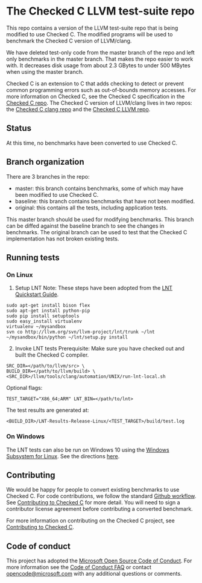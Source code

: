 # The Checked C LLVM test-suite repo

This repo contains a version of the LLVM test-suite repo that is being modified
to use Checked C. The modified programs will be used to benchmark the Checked C
version of LLVM/clang.

We have deleted test-only code from the master branch of the repo and left only
benchmarks in the master branch.  That makes the repo easier to work with.  It
decreases disk usage from about 2.3 GBytes to under 500 MBytes when using the
master branch.

Checked C is an extension to C that adds checking to detect or prevent common 
programming  errors such as out-of-bounds memory accesses.  For more information
on Checked C, see the Checked C specification in the
[Checked C repo](https://github.com/Microsoft/checkedc).  The Checked C
version of LLVM/clang lives in two repos: the
[Checked C clang repo](https://github.com/Microsoft/checked-clang)
and the [Checked C LLVM repo](https://github.com/Microsoft/checkedc-llvm).

## Status

At this time, no benchmarks have been converted to use Checked C.

## Branch organization

There are 3 branches in the repo:
- master: this branch contains benchmarks, some of which may have been modified
to use Checked C.
- baseline: this branch contains benchmarks that have not been modified.
- original: this contains all the tests, including application tests.

This master branch should be used for modifying benchmarks.  This branch can be diffed
against the baseline branch to see the changes in benchmarks.
The original branch can be used to test that
the Checked C implementation has not broken existing tests.

## Running tests

### On Linux
1. Setup LNT
Note: These steps have been adopted from the [LNT Quickstart Guide](http://llvm.org/docs/lnt/quickstart.html).
```
sudo apt-get install bison flex
sudo apt-get install python-pip
sudo pip install setuptools
sudo easy_install virtualenv
virtualenv ~/mysandbox
svn co http://llvm.org/svn/llvm-project/lnt/trunk ~/lnt
~/mysandbox/bin/python ~/lnt/setup.py install
```

2. Invoke LNT tests
Prerequisite: Make sure you have checked out and built the Checked C compiler.
```
SRC_DIR=</path/to/llvm/src> \
BUILD_DIR=</path/to/llvm/build> \
<SRC_DIR>/llvm/tools/clang/automation/UNIX/run-lnt-local.sh
```

Optional flags:
```
TEST_TARGET="X86_64;ARM" LNT_BIN=</path/to/lnt>
```

The test results are generated at:
```
<BUILD_DIR>/LNT-Results-Release-Linux/<TEST_TARGET>/build/test.log
```

### On Windows
The LNT tests can also be run on Windows 10 using
the [Windows Subsystem for Linux](https://blogs.msdn.microsoft.com/wsl/2016/04/22/windows-subsystem-for-linux-overview/).
See the directions [here](docs/Benchmarking-on-Windows.md).

## Contributing

We would be happy for people to convert existing benchmarks to use Checked C.
For code contributions, we follow the standard
[Github workflow](https://guides.github.com/introduction/flow/).  See 
[Contributing to Checked C](https://github.com/Microsoft/checkedc/blob/master/CONTRIBUTING.md) for more detail.
You will need to sign a contributor license agreement before contributing a
converted benchmark.

For more information on contributing on the Checked C project, see 
[Contributing to Checked C](https://github.com/Microsoft/checkedc/blob/master/CONTRIBUTING.md).

## Code of conduct

This project has adopted the
[Microsoft Open Source Code of Conduct](https://opensource.microsoft.com/codeofconduct/).
For more information see the
[Code of Conduct FAQ](https://opensource.microsoft.com/codeofconduct/faq/) or
contact [opencode@microsoft.com](mailto:opencode@microsoft.com) with any
additional questions or comments.
